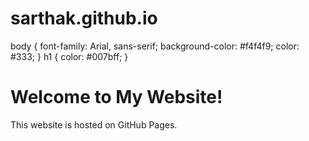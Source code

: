 # sarthak.github.io
<!DOCTYPE html>
<html>
<head>
  <meta name="viewport" content="width=device-width, initial-scale=1.0">
  <title> IMy First GitHub Page</title>
  <link rel="stylesheet" href="style.css">
</head>
<body>
body {
  font-family: Arial, sans-serif;
  background-color: #f4f4f9;
  color: #333;
}
h1 {
  color: #007bff;
}

  <h1>Welcome to My Website!</h1>
  <p>This website is hosted on GitHub Pages.</p>

</body>
</html>
